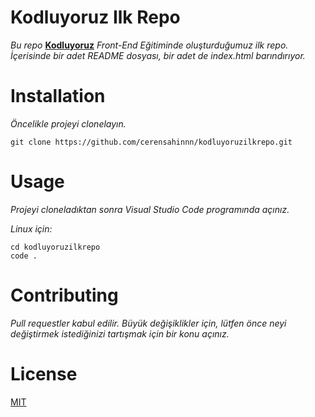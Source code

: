 # Kodluyoruz Ilk Repo 
*Bu repo* **[Kodluyoruz](https://www.kodluyoruz.org)** *Front-End Eğitiminde oluşturduğumuz ilk repo. İçerisinde bir adet README dosyası, bir adet de index.html barındırıyor.* 

# Installation 
*Öncelikle projeyi clonelayın.* 
```
git clone https://github.com/cerensahinnn/kodluyoruzilkrepo.git
```
# Usage 
*Projeyi cloneladıktan sonra Visual Studio Code programında açınız.*

*Linux için:*
```
cd kodluyoruzilkrepo
code .
```
# Contributing
*Pull requestler kabul edilir. Büyük değişiklikler için, lütfen önce neyi değiştirmek istediğinizi tartışmak için bir konu açınız.*

# License 
[MIT](https://choosealicense.com/licenses/mit/)
